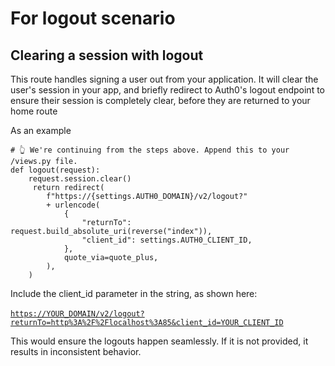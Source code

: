 # For logout scenario

## Clearing a session with logout

This route handles signing a user out from your application. It will clear the user's session in your app, and briefly redirect to Auth0's logout endpoint to ensure their session is completely clear, before they are returned to your home route

As an example

```
# 👆 We're continuing from the steps above. Append this to your /views.py file.
def logout(request):
    request.session.clear()
     return redirect(
        f"https://{settings.AUTH0_DOMAIN}/v2/logout?"
        + urlencode(
            {
                "returnTo": request.build_absolute_uri(reverse("index")),
                "client_id": settings.AUTH0_CLIENT_ID,
            },
            quote_via=quote_plus,
        ),
    )
```

&#x20;

Include the client\_id parameter in the string, as shown here:\
\
[`https://YOUR_DOMAIN/v2/logout?returnTo=http%3A%2F%2Flocalhost%3A85&client_id=YOUR_CLIENT_ID`](https://your\_domain/v2/logout?returnTo=http%3A%2F%2Flocalhost%3A85\&client\_id=YOUR\_CLIENT\_ID)

&#x20;

&#x20;This would ensure the logouts happen seamlessly. If it is not provided, it results in inconsistent behavior.

&#x20;
